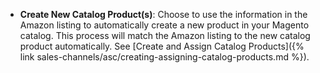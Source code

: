
- **Create New Catalog Product(s)**: Choose to use the information in the Amazon listing to automatically create a new product in your Magento catalog. This process will match the Amazon listing to the new catalog product automatically. See [Create and Assign Catalog Products]({% link sales-channels/asc/creating-assigning-catalog-products.md %}).
